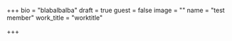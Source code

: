 +++
bio = "blabalbalba"
draft = true
guest = false
image = ""
name = "test member"
work_title = "worktitle"

+++
